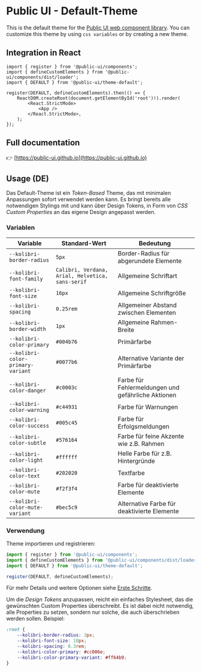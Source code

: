 # Public UI - Default-Theme

This is the default theme for the [Public UI web component library](https://public-ui.github.io). You can customize this theme by using `css variables` or by creating a new theme.

## Integration in React

```tsx
import { register } from '@public-ui/components';
import { defineCustomElements } from '@public-ui/components/dist/loader';
import { DEFAULT } from '@public-ui/theme-default';

register(DEFAULT, defineCustomElements).then(() => {
	ReactDOM.createRoot(document.getElementById('root')!).render(
		<React.StrictMode>
			<App />
		</React.StrictMode>,
	);
});
```

## Full documentation

👉 [https://public-ui.github.io](https://public-ui.github.io)

## Usage (DE)

Das Default-Theme ist ein _Token-Based_ Theme, das mit minimalen Anpassungen sofort verwendet werden kann. Es bringt bereits alle notwendigen Stylings mit und kann
über Design Tokens, in Form von _CSS Custom Properties_ an das eigene Design angepasst werden.

### Variablen

| Variable                          | Standard-Wert                                      | Bedeutung                                          |
| --------------------------------- |----------------------------------------------------| -------------------------------------------------- |
| `--kolibri-border-radius`         | `5px`                                              | Border-Radius für abgerundete Elemente             |
| `--kolibri-font-family`           | `Calibri, Verdana, Arial, Helvetica, sans-serif`   | Allgemeine Schriftart                              |
| `--kolibri-font-size`             | `16px`                                             | Allgemeine Schriftgröße                            |
| `--kolibri-spacing`               | `0.25rem`                                          | Allgemeiner Abstand zwischen Elementen             |
| `--kolibri-border-width`          | `1px`                                              | Allgemeine Rahmen-Breite                           |
| `--kolibri-color-primary`         | `#004b76`                                          | Primärfarbe                                        |
| `--kolibri-color-primary-variant` | `#0077b6`                                          | Alternative Variante der Primärfarbe               |
| `--kolibri-color-danger`          | `#c0003c`                                          | Farbe für Fehlermeldungen und gefährliche Aktionen |
| `--kolibri-color-warning`         | `#c44931`                                          | Farbe für Warnungen                                |
| `--kolibri-color-success`         | `#005c45`                                          | Farbe für Erfolgsmeldungen                         |
| `--kolibri-color-subtle`          | `#576164`                                          | Farbe für feine Akzente wie z.B. Rahmen            |
| `--kolibri-color-light`           | `#ffffff`                                          | Helle Farbe für z.B. Hintergründe                  |
| `--kolibri-color-text`            | `#202020`                                          | Textfarbe                                          |
| `--kolibri-color-mute`            | `#f2f3f4`                                          | Farbe für deaktivierte Elemente                    |
| `--kolibri-color-mute-variant`    | `#bec5c9`                                          | Alternative Farbe für deaktivierte Elemente        |

### Verwendung

Theme importieren und registrieren:

```js
import { register } from '@public-ui/components';
import { defineCustomElements } from '@public-ui/components/dist/loader';
import { DEFAULT } from '@public-ui/theme-default';

register(DEFAULT, defineCustomElements);
```

Für mehr Details und weitere Optionen siehe [Erste Schritte](https://public-ui.github.io/docs/get-started/first-steps#einbinden-in-ein-bestehendes-projekt).

Um die _Design Tokens_ anzupassen, reicht ein einfaches Stylesheet, das die gewünschten Custom Properties überschreibt. Es ist dabei nicht notwendig, alle Properties zu setzen, sondern nur solche, die auch überschrieben werden sollen. Beispiel:

```css
:root {
	--kolibri-border-radius: 3px;
	--kolibri-font-size: 18px;
	--kolibri-spacing: 0.3rem;
	--kolibri-color-primary: #cc006e;
	--kolibri-color-primary-variant: #ff64b9;
}
```
